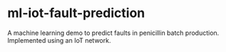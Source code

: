 # ml-iot-fault-prediction
A machine learning demo to predict faults in penicillin batch production. Implemented using an IoT network.
